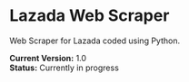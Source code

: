 # Lazada Web Scraper 
Web Scraper for Lazada coded using Python.

<b>Current Version:</b> 1.0 <br>
<b>Status:</b> Currently in progress